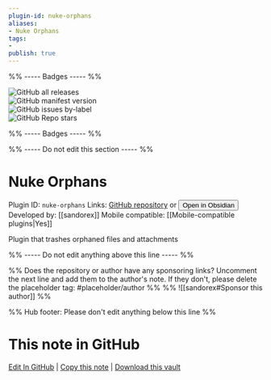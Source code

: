 ```yaml
---
plugin-id: nuke-orphans
aliases:
- Nuke Orphans
tags: 
- 
publish: true
---
```


%% ----- Badges ----- %%

![GitHub all releases](https://img.shields.io/github/downloads/sandorex/nuke-orphans-plugin/total?color=573E7A&logo=github&style=for-the-badge)   
![GitHub manifest version](https://img.shields.io/github/manifest-json/v/sandorex/nuke-orphans-plugin?color=573E7A&logo=github&style=for-the-badge)   
![GitHub issues by-label](https://img.shields.io/github/issues/sandorex/nuke-orphans-plugin/help%20wanted?color=573E7A&logo=github&style=for-the-badge)   
![GitHub Repo stars](https://img.shields.io/github/stars/sandorex/nuke-orphans-plugin?color=573E7A&logo=github&style=for-the-badge)

%% ----- Badges ----- %%

%% ----- Do not edit this section ----- %%

# Nuke Orphans

Plugin ID: `nuke-orphans`
Links: [GitHub repository](https://github.com/sandorex/nuke-orphans-plugin) or [<button id=HH>Open in Obsidian</button>](obsidian://show-plugin?id=nuke-orphans)
Developed by: [[sandorex]]
Mobile compatible: [[Mobile-compatible plugins|Yes]]

Plugin that trashes orphaned files and attachments

%% ----- Do not edit anything above this line ----- %% 

%% Does the repository or author have any sponsoring links? Uncomment the next line and add them to the author's note. If they don't, please delete the placeholder tag: #placeholder/author %%
%% ![[sandorex#Sponsor this author]] %%

%% Hub footer: Please don't edit anything below this line %%

# This note in GitHub

<span class="git-footer">[Edit In GitHub](https://github.dev/obsidian-community/obsidian-hub/blob/main/02%20-%20Community%20Expansions/02.05%20All%20Community%20Expansions/Plugins/nuke-orphans.md "git-hub-edit-note") | [Copy this note](https://raw.githubusercontent.com/obsidian-community/obsidian-hub/main/02%20-%20Community%20Expansions/02.05%20All%20Community%20Expansions/Plugins/nuke-orphans.md "git-hub-copy-note") | [Download this vault](https://github.com/obsidian-community/obsidian-hub/archive/refs/heads/main.zip "git-hub-download-vault") </span>
